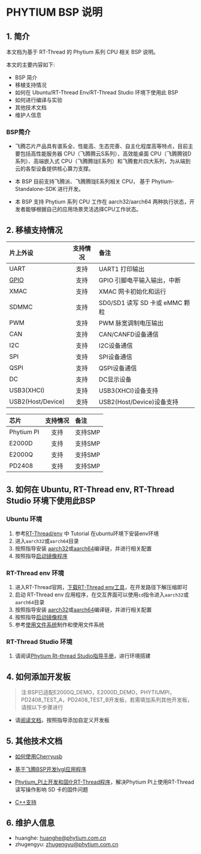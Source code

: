 # PHYTIUM BSP 说明

## 1. 简介

本文档为基于 RT-Thread 的 Phytium 系列 CPU 相关 BSP 说明。

本文的主要内容如下:

- BSP 简介
- 移植支持情况
- 如何在 Ubuntu/RT-Thread Env/RT-Thread Studio 环境下使用此 BSP
- 如何进行编译与实验
- 其他技术文档
- 维护人信息

### BSP简介

- 飞腾芯片产品具有谱系全、性能高、生态完善、自主化程度高等特点，目前主要包括高性能服务器 CPU（飞腾腾云S系列）、高效能桌面 CPU（飞腾腾锐D系列）、高端嵌入式 CPU（飞腾腾珑E系列）和飞腾套片四大系列，为从端到云的各型设备提供核心算力支撑。

- 本 BSP 目前支持飞腾派、飞腾腾珑E系列相关 CPU， 基于 Phytium-Standalone-SDK 进行开发。

- 本 BSP 支持 Phytium 系列 CPU 工作在 aarch32/aarch64 两种执行状态，开发者能够根据自己的应用场景灵活选择CPU工作状态。

## 2. 移植支持情况

| **片上外设**      | **支持情况** | **备注**                              |
| :-----------------| :----------: | :------------------------------------- |
| UART              |     支持     | UART1 打印输出 |
| [GPIO](./doc/drivers/gpio.md)              |     支持     | GPIO 引脚电平输入输出，中断 |
| XMAC              |     支持     | XMAC 网卡初始化和运行 |
| SDMMC             |     支持     | SD0/SD1 读写 SD 卡或 eMMC 颗粒 |
| PWM               |     支持     | PWM 脉宽调制电压输出        |
| CAN               |     支持     | CAN/CANFD设备通信 |
| I2C               |     支持     | I2C设备通信 |
| SPI               |     支持     | SPI设备通信 |
| QSPI              |     支持     | QSPI设备通信 |
| DC                |     支持     | DC显示设备 |
| USB3(XHCI)        |     支持     | USB3(XHCI)设备支持|
| USB2(Host/Device) |     支持     | USB2(Host/Device)设备支持|

| **芯片**      | **支持情况** | **备注**                              |
| :----------------- | :----------: | :------------------------------------- |
| Phytium PI          |     支持     | 支持SMP |
| E2000D              |     支持     | 支持SMP |
| E2000Q              |     支持     | 支持SMP |
| PD2408              |     支持     | 支持SMP |

##  3. 如何在 Ubuntu, RT-Thread env, RT-Thread Studio 环境下使用此BSP

### Ubuntu 环境

1. 参考[RT-Thread/env](https://github.com/RT-Thread/env) 中 Tutorial 在ubuntu环境下安装env环境
2. 进入`aarch32`或`aarch64`目录
3. 按照指导安装 [aarch32](./aarch32/README.md)或[aarch64](./aarch64/README.md)编译链，并进行相关配置
4. 按照指导[启动镜像程序](./doc/how_to_flashed_binary.md)

### RT-Thread env 环境

1. 进入RT-Thread官网，[下载RT-Thread env工具](https://www.rt-thread.org/download.html)，在开发路径下解压缩即可
2. 启动 RT-Thread env 应用程序，在交互界面可以使用`cd`指令进入`aarch32`或`aarch64`目录
3. 按照指导安装 [aarch32](./aarch32/README.md)或[aarch64](./aarch64/README.md)编译链，并进行相关配置
4. 按照指导[启动镜像程序](./doc/how_to_flashed_binary.md)
5. 参考[使用文件系统](./doc/how_to_use_file_system.md)制作和使用文件系统

### RT-Thread Studio 环境

1. 请阅读[Phytium Rt-thread Studio指导手册](./doc/how_to_use_rtthread_studio.md)，进行环境搭建

## 4. 如何添加开发板

>注:BSP已适配E2000Q_DEMO，E2000D_DEMO，PHYTIUMPI，PD2408_TEST_A，PD2408_TEST_B开发板，若需填加系列其他开发板，请按以下步骤进行

- 请[阅读文档](./doc/how_to_add_cus_board.md)，按照指导添加自定义开发板

## 5. 其他技术文档

- [如何使用Cherryusb](./doc/use_cherryusb.md)

- [基于飞腾BSP开发lvgl应用程序](./doc/use_phytium_dc_with_lvgl.md)

- [Phytium_PI上开发和固化RT-Thread程序](./doc/use_phytium_pi_sd_image.md)，解决Phytium PI上使用RT-Thread读写操作影响 SD 卡的固件问题

- [C++支持](./doc/cpp_support.md)

## 6. 维护人信息

- huanghe:  huanghe@phytium.com.cn
- zhugengyu:  zhugengyu@phytium.com.cn
